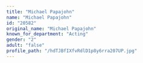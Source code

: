 ```yaml
---
title: "Michael Papajohn"
name: "Michael Papajohn"
id: "20582"
original_name: "Michael Papajohn"
known_for_department: "Acting"
gender: "2"
adult: "false"
profile_path: "/hdTJBfIXfvRdlD1p8y6rra207UP.jpg"
---
```

